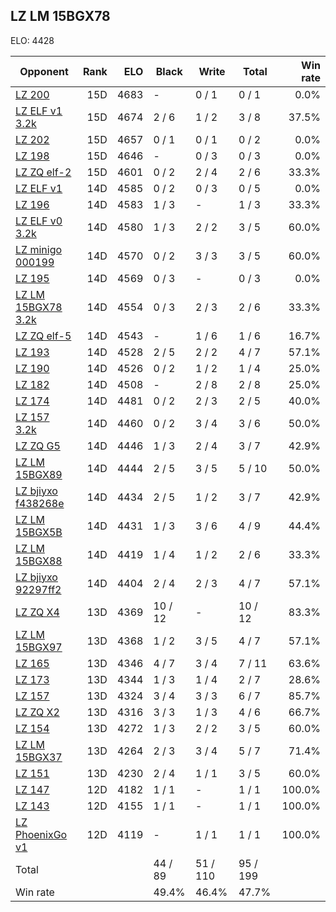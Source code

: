 ## LZ LM 15BGX78 ##

ELO: 4428

Opponent | Rank | ELO | Black | Write | Total | Win rate
---------|-----:|----:|-------|-------|-------|-------:
[LZ 200](LZ%20200.md) | 15D | 4683 | - | 0 / 1 | 0 / 1 | 0.0%
[LZ ELF v1 3.2k](LZ%20ELF%20v1%203.2k.md) | 15D | 4674 | 2 / 6 | 1 / 2 | 3 / 8 | 37.5%
[LZ 202](LZ%20202.md) | 15D | 4657 | 0 / 1 | 0 / 1 | 0 / 2 | 0.0%
[LZ 198](LZ%20198.md) | 15D | 4646 | - | 0 / 3 | 0 / 3 | 0.0%
[LZ ZQ elf-2](LZ%20ZQ%20elf-2.md) | 15D | 4601 | 0 / 2 | 2 / 4 | 2 / 6 | 33.3%
[LZ ELF v1](LZ%20ELF%20v1.md) | 14D | 4585 | 0 / 2 | 0 / 3 | 0 / 5 | 0.0%
[LZ 196](LZ%20196.md) | 14D | 4583 | 1 / 3 | - | 1 / 3 | 33.3%
[LZ ELF v0 3.2k](LZ%20ELF%20v0%203.2k.md) | 14D | 4580 | 1 / 3 | 2 / 2 | 3 / 5 | 60.0%
[LZ minigo 000199](LZ%20minigo%20000199.md) | 14D | 4570 | 0 / 2 | 3 / 3 | 3 / 5 | 60.0%
[LZ 195](LZ%20195.md) | 14D | 4569 | 0 / 3 | - | 0 / 3 | 0.0%
[LZ LM 15BGX78 3.2k](LZ%20LM%2015BGX78%203.2k.md) | 14D | 4554 | 0 / 3 | 2 / 3 | 2 / 6 | 33.3%
[LZ ZQ elf-5](LZ%20ZQ%20elf-5.md) | 14D | 4543 | - | 1 / 6 | 1 / 6 | 16.7%
[LZ 193](LZ%20193.md) | 14D | 4528 | 2 / 5 | 2 / 2 | 4 / 7 | 57.1%
[LZ 190](LZ%20190.md) | 14D | 4526 | 0 / 2 | 1 / 2 | 1 / 4 | 25.0%
[LZ 182](LZ%20182.md) | 14D | 4508 | - | 2 / 8 | 2 / 8 | 25.0%
[LZ 174](LZ%20174.md) | 14D | 4481 | 0 / 2 | 2 / 3 | 2 / 5 | 40.0%
[LZ 157 3.2k](LZ%20157%203.2k.md) | 14D | 4460 | 0 / 2 | 3 / 4 | 3 / 6 | 50.0%
[LZ ZQ G5](LZ%20ZQ%20G5.md) | 14D | 4446 | 1 / 3 | 2 / 4 | 3 / 7 | 42.9%
[LZ LM 15BGX89](LZ%20LM%2015BGX89.md) | 14D | 4444 | 2 / 5 | 3 / 5 | 5 / 10 | 50.0%
[LZ bjiyxo f438268e](LZ%20bjiyxo%20f438268e.md) | 14D | 4434 | 2 / 5 | 1 / 2 | 3 / 7 | 42.9%
[LZ LM 15BGX5B](LZ%20LM%2015BGX5B.md) | 14D | 4431 | 1 / 3 | 3 / 6 | 4 / 9 | 44.4%
[LZ LM 15BGX88](LZ%20LM%2015BGX88.md) | 14D | 4419 | 1 / 4 | 1 / 2 | 2 / 6 | 33.3%
[LZ bjiyxo 92297ff2](LZ%20bjiyxo%2092297ff2.md) | 14D | 4404 | 2 / 4 | 2 / 3 | 4 / 7 | 57.1%
[LZ ZQ X4](LZ%20ZQ%20X4.md) | 13D | 4369 | 10 / 12 | - | 10 / 12 | 83.3%
[LZ LM 15BGX97](LZ%20LM%2015BGX97.md) | 13D | 4368 | 1 / 2 | 3 / 5 | 4 / 7 | 57.1%
[LZ 165](LZ%20165.md) | 13D | 4346 | 4 / 7 | 3 / 4 | 7 / 11 | 63.6%
[LZ 173](LZ%20173.md) | 13D | 4344 | 1 / 3 | 1 / 4 | 2 / 7 | 28.6%
[LZ 157](LZ%20157.md) | 13D | 4324 | 3 / 4 | 3 / 3 | 6 / 7 | 85.7%
[LZ ZQ X2](LZ%20ZQ%20X2.md) | 13D | 4316 | 3 / 3 | 1 / 3 | 4 / 6 | 66.7%
[LZ 154](LZ%20154.md) | 13D | 4272 | 1 / 3 | 2 / 2 | 3 / 5 | 60.0%
[LZ LM 15BGX37](LZ%20LM%2015BGX37.md) | 13D | 4264 | 2 / 3 | 3 / 4 | 5 / 7 | 71.4%
[LZ 151](LZ%20151.md) | 13D | 4230 | 2 / 4 | 1 / 1 | 3 / 5 | 60.0%
[LZ 147](LZ%20147.md) | 12D | 4182 | 1 / 1 | - | 1 / 1 | 100.0%
[LZ 143](LZ%20143.md) | 12D | 4155 | 1 / 1 | - | 1 / 1 | 100.0%
[LZ PhoenixGo v1](LZ%20PhoenixGo%20v1.md) | 12D | 4119 | - | 1 / 1 | 1 / 1 | 100.0%
Total | | | 44 / 89 | 51 / 110 | 95 / 199 | 
Win rate| | | 49.4% | 46.4% | 47.7% | 
